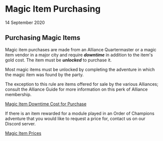 # Magic Item Purchasing

14 September 2020

## Purchasing Magic Items

Magic item purchases are made from an Alliance Quartermaster or a magic item vendor in a major city and require ***downtime*** in addition to the item's gold cost. The item must be ***unlocked*** to purchase it.

Most magic items must be unlocked by completing the adventure in which the magic item was found by the party.

The exception to this rule are items offered for sale by the various Alliances; consult the Alliance Guide for more information on this perk of Alliance membership.

[Magic Item Downtime Cost for Purchase](Magic%20Item%20Purchasing%2098eb4a07c323412e95e514efa0475c18/Magic%20Item%20Downtime%20Cost%20for%20Purchase%20cd058f5f239d4d7c8185424d2eddb177.csv)

If there is an item rewarded for a module played in an Order of Champions adventure that you would like to request a price for, contact us on our Discord server.

[Magic Item Prices](Magic%20Item%20Purchasing%2098eb4a07c323412e95e514efa0475c18/Magic%20Item%20Prices%2010797a91f3344c4f9a5e035f1e84a24e.csv)